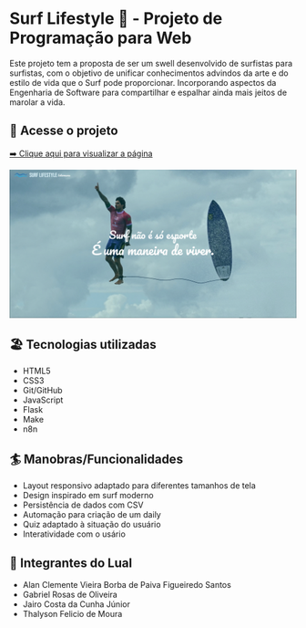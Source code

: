 # Surf Lifestyle 🌊 - Projeto de Programação para Web

 Este projeto tem a proposta de ser um swell desenvolvido de surfistas para surfistas, com o objetivo de unificar conhecimentos advindos da arte e do estilo de vida que o Surf pode proporcionar. Incorporando aspectos da Engenharia de Software para compartilhar e espalhar ainda mais jeitos de marolar a vida. 

## 🔗 Acesse o projeto 

[➡️ Clique aqui para visualizar a página](https://surf-lifestyle.onrender.com)

![Preview do site](./app/static/imagens/preview.png)

## 🏖️ Tecnologias utilizadas

- HTML5
- CSS3
- Git/GitHub
- JavaScript
- Flask
- Make
- n8n

## 🏄 Manobras/Funcionalidades

- Layout responsivo adaptado para diferentes tamanhos de tela
- Design inspirado em surf moderno
- Persistência de dados com CSV
- Automação para criação de um daily
- Quiz adaptado à situação do usuário
- Interatividade com o usário

## 🌙 Integrantes do Lual 

* Alan Clemente Vieira Borba de Paiva Figueiredo Santos
* Gabriel Rosas de Oliveira
* Jairo Costa da Cunha Júnior
* Thalyson Felicio de Moura
